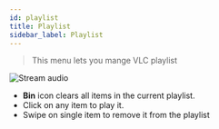 ```yaml
---
id: playlist
title: Playlist
sidebar_label: Playlist
---
```


> This menu lets you mange VLC playlist

<div class="row">
  <div class="col">
    <img src="/vlc-docs/img/tutorial/playlist.jpeg" alt="Stream audio"></img>
  </div>
  <div class="col">
    <ul>
      <li><b>Bin</b> icon clears all items in the current playlist.</li>
      <li>Click on any item to play it.</li>
      <li>Swipe on single item to remove it from the playlist</li>
    </ul>
  </div>
</div>
